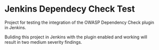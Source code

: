 # Jenkins Dependecy Check Test
Project for testing the integration of the OWASP Dependency Check plugin in Jenkins.

Buliding this project in Jenkins with the plugin enabled and working will result in two medium severity findings.
